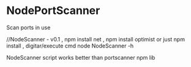 # NodePortScanner
Scan ports in use

//NodeScanner - v0.1     , npm install net   , npm install optimist  or just npm install  ,   digitar/execute cmd  node NodeScanner -h

NodeScanner script works better than  portscanner  npm lib
